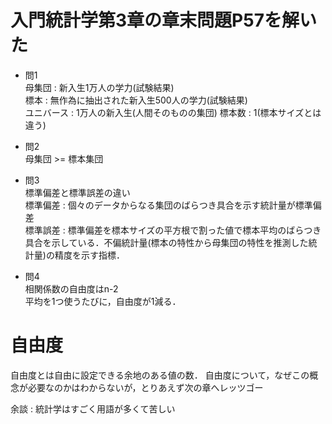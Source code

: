 # 入門統計学第3章の章末問題P57を解いた
- 問1  
母集団 : 新入生1万人の学力(試験結果)  
標本 : 無作為に抽出された新入生500人の学力(試験結果)  
ユニバース : 1万人の新入生(人間そのものの集団)
標本数 : 1(標本サイズとは違う)

- 問2  
母集団 >= 標本集団
- 問3  
標準偏差と標準誤差の違い  
標準偏差 : 個々のデータからなる集団のばらつき具合を示す統計量が標準偏差  
標準誤差 : 標準偏差を標本サイズの平方根で割った値で標本平均のばらつき具合を示している．不偏統計量(標本の特性から母集団の特性を推測した統計量)の精度を示す指標．

- 問4  
相関係数の自由度はn-2  
平均を1つ使うたびに，自由度が1減る．  

# 自由度
自由度とは自由に設定できる余地のある値の数．
自由度について，なぜこの概念が必要なのかはわからないが，とりあえず次の章へレッツゴー

余談 : 統計学はすごく用語が多くて苦しい
